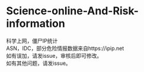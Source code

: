# Science-online-And-Risk-information</br>
科学上网，僵尸IP统计</br>
ASN，IDC，部分危险情报数据来自https://ipip.net</br>
如有误加，请发issue，审核后即可修改。</br>
如有其他问题，请发issue。
